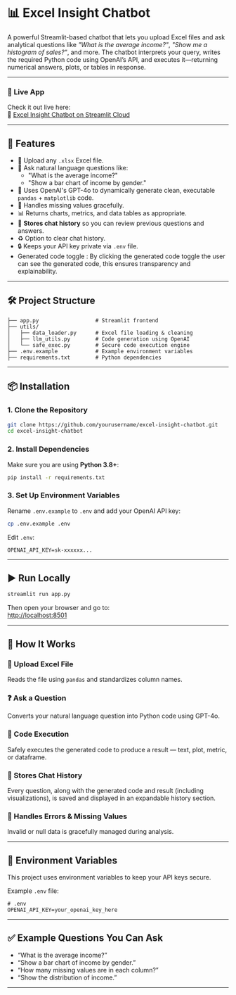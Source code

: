 # 📊 Excel Insight Chatbot

A powerful Streamlit-based chatbot that lets you upload Excel files and ask analytical questions like *"What is the average income?"*, *"Show me a histogram of sales?"*, and more. The chatbot interprets your query, writes the required Python code using OpenAI’s API, and executes it—returning numerical answers, plots, or tables in response.

---

### 🚀 Live App

Check it out live here:  
🔗 [Excel Insight Chatbot on Streamlit Cloud](https://chatbot-for-excel-based-insightsgit-z6gzkmbsc2y6hyzhzcggcj.streamlit.app/)

---

## 📂 Features

- 📁 Upload any `.xlsx` Excel file.
- 💬 Ask natural language questions like:
  - "What is the average income?"
  - "Show a bar chart of income by gender."
- 🧠 Uses OpenAI's GPT-4o to dynamically generate clean, executable `pandas` + `matplotlib` code.
- 🧼 Handles missing values gracefully.
- 📊 Returns charts, metrics, and data tables as appropriate.
- 💾 **Stores chat history** so you can review previous questions and answers.
- ♻️ Option to clear chat history.
- 🔒 Keeps your API key private via `.env` file.
-   Generated code toggle : By clicking the generated code toggle the user can see the generated code, this ensures transparency and explainability.


---

## 🛠️ Project Structure

```plaintext
├── app.py                  # Streamlit frontend
├── utils/
│   ├── data_loader.py      # Excel file loading & cleaning
│   ├── llm_utils.py        # Code generation using OpenAI
│   └── safe_exec.py        # Secure code execution engine
├── .env.example            # Example environment variables
├── requirements.txt        # Python dependencies
```

---

## 📦 Installation

### 1. Clone the Repository

```bash
git clone https://github.com/yourusername/excel-insight-chatbot.git
cd excel-insight-chatbot
```

### 2. Install Dependencies

Make sure you are using **Python 3.8+**:

```bash
pip install -r requirements.txt
```

### 3. Set Up Environment Variables

Rename `.env.example` to `.env` and add your OpenAI API key:

```bash
cp .env.example .env
```

Edit `.env`:

```
OPENAI_API_KEY=sk-xxxxxx...
```

---

## ▶️ Run Locally

```bash
streamlit run app.py
```

Then open your browser and go to:  
[http://localhost:8501](http://localhost:8501)

---

## 🤖 How It Works

### 🧾 Upload Excel File
Reads the file using `pandas` and standardizes column names.

### ❓ Ask a Question
Converts your natural language question into Python code using GPT-4o.

### 🧠 Code Execution
Safely executes the generated code to produce a result — text, plot, metric, or dataframe.

### 💾 Stores Chat History
Every question, along with the generated code and result (including visualizations), is saved and displayed in an expandable history section.

### 🧼 Handles Errors & Missing Values
Invalid or null data is gracefully managed during analysis.

---

## 🔐 Environment Variables

This project uses environment variables to keep your API keys secure.

Example `.env` file:

```env
# .env
OPENAI_API_KEY=your_openai_key_here
```

---

## ✅ Example Questions You Can Ask

- “What is the average income?”
- “Show a bar chart of income by gender.”
- “How many missing values are in each column?”
- “Show the distribution of income.”

---
